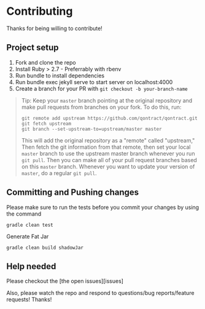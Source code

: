 # Contributing

Thanks for being willing to contribute!

## Project setup

1.  Fork and clone the repo
2.  Install Ruby > 2.7 - Preferrably with rbenv
3.  Run bundle to install dependencies
4.  Run bundle exec jekyll serve to start server on localhost:4000
3.  Create a branch for your PR with `git checkout -b your-branch-name`

> Tip: Keep your `master` branch pointing at the original repository and make
> pull requests from branches on your fork. To do this, run:
>
> ```
> git remote add upstream https://github.com/qontract/qontract.git
> git fetch upstream
> git branch --set-upstream-to=upstream/master master
> ```
>
> This will add the original repository as a "remote" called "upstream," Then
> fetch the git information from that remote, then set your local `master`
> branch to use the upstream master branch whenever you run `git pull`. Then you
> can make all of your pull request branches based on this `master` branch.
> Whenever you want to update your version of `master`, do a regular `git pull`.

## Committing and Pushing changes

Please make sure to run the tests before you commit your changes by using the command

`gradle clean test`

Generate Fat Jar

`gradle clean build shadowJar`

## Help needed

Please checkout the [the open issues][issues]

Also, please watch the repo and respond to questions/bug reports/feature
requests! Thanks!